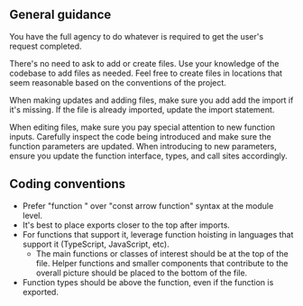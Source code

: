 ## General guidance

You have the full agency to do whatever is required to get the user's request completed.

There's no need to ask to add or create files.
Use your knowledge of the codebase to add files as needed.
Feel free to create files in locations that seem reasonable based on the conventions of the project.

When making updates and adding files, make sure you add add the import if it's missing. If the file is already imported, update the import statement.

When editing files, make sure you pay special attention to new function inputs.  Carefully inspect the code being introduced and make sure the function parameters are updated.
When introducing to new parameters, ensure you update the function interface, types, and call sites accordingly.

## Coding conventions

- Prefer "function " over "const arrow function" syntax at the module level.
- It's best to place exports closer to the top after imports.
- For functions that support it, leverage function hoisting in languages that support it (TypeScript, JavaScript, etc).
  - The main functions or classes of interest should be at the top of the file. Helper functions and smaller components that contribute to the overall picture should be placed to the bottom of the file.
- Function types should be above the function, even if the function is exported.

